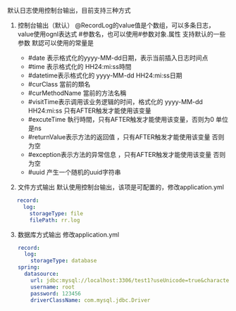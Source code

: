 默认日志使用控制台输出，目前支持三种方式 
 1. 控制台输出（默认）
    @RecordLog的value值是个数组，可以多条日志，value使用ognl表达式 #参数名，也可以使用#参数对象.属性
   支持默认的一些参数
    默認可以使用的常量是
     - \#date 表示格式化的yyyy-MM-dd日期，表示当前插入日志时间点
	 - \#time 表示格式化的 HH24:mi:ss時間
	 - \#datetime表示格式化的 yyyy-MM-dd HH24:mi:ss日期
	 - \#curClass 當前的類名
	 - \#curMethodName 當前的方法名稱
	 - \#visitTime表示调用该业务逻辑的时间，格式化的 yyyy-MM-dd HH24:mi:ss 只有AFTER触发才能使用该变量
	 - \#excuteTime 執行時間，只有AFTER触发才能使用该变量，否则为0 单位是ns
	 - \#returnValue表示方法的返回值 ，只有AFTER触发才能使用该变量 否则为空
	 - \#exception表示方法的异常信息 ，只有AFTER触发才能使用该变量 否则为空
	 - \#uuid 产生一个随机的uuid字符串
 
 2. 文件方式输出
   默认使用控制台输出，该项是可配置的，修改application.yml
 ```yml
    record: 
      log: 
        storageType: file
        filePath: rr.log
```
 3. 数据库方式输出
   修改application.yml
    ```yml
    record: 
      log: 
        storageType: database
    spring: 
      datasource: 
        url: jdbc:mysql://localhost:3306/test1?useUnicode=true&characterEncoding=utf8
        username: root
        password: 123456
        driverClassName: com.mysql.jdbc.Driver
    ```
